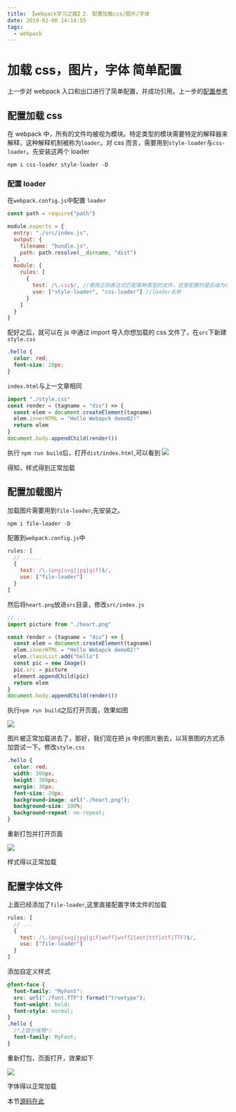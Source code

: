 ```yaml
---
title: 【webpack学习之路】2. 配置加载css/图片/字体
date: 2019-02-06 14:14:55
tags:
  - webpack
---
```


# 加载 css，图片，字体 简单配置

上一步对 webpack 入口和出口进行了简单配置，并成功引用。上一步的[配置参考](https://ch957869975.github.io/hexo-blog/2019/02/06/webpack-demo1/#more)

## 配置加载 css

在 webpack 中，所有的文件均被视为模块。特定类型的模块需要特定的解释器来解释，这种解释机制被称为`loader`。对 css 而言，需要用到`style-loader`与`css-loader`。先安装这两个 loader

```
npm i css-loader style-loader -D
```

### 配置 loader

在`webpack.config.js`中配置 `loader`

```js
const path = require("path")

module.exports = {
  entry: "./src/index.js",
  output: {
    filename: "bundle.js",
    path: path.resolve(__dirname, "dist")
  },
  module: {
    rules: [
      {
        test: /\.css$/, //使用正则表达式匹配某种类型的文件，这里配置的是后缀为css的文件
        use: ["style-loader", "css-loader"] //loader名称
      }
    ]
  }
}
```

<!--more-->

配好之后，就可以在 js 中通过 import 导入你想加载的 css 文件了，在`src`下新建`style.css`

```css
.hello {
  color: red;
  font-size: 20px;
}
```

`index.html`与上一文章相同

```js
import "./style.css"
const render = (tagname = "div") => {
  const elem = document.createElement(tagname)
  elem.innerHTML = "Hello Webapck demo02!"
  return elem
}
document.body.appendChild(render())
```

执行 `npm run build`后，打开`dist/index.html`,可以看到
![](https://ws2.sinaimg.cn/large/006tNc79ly1fzwr6qku10j30gi04cdfp.jpg)

得知，样式得到正常加载

## 配置加载图片

加载图片需要用到`file-loader`,先安装之。

```
npm i file-loader -D
```

配置到`webpack.config.js`中

```js
rules: [
  // ......
  {
    test: /\.(png|svg|jpg|gif)$/,
    use: ["file-loader"]
  }
]
```

然后将`heart.png`放进`src`目录，修改`src/index.js`

```js
// ...
import picture from "./heart.png"

const render = (tagname = "div") => {
  const elem = document.createElement(tagname)
  elem.innerHTML = "Hello Webapck demo02!"
  elem.classList.add("hello")
  const pic = new Image()
  pic.src = picture
  element.appendChild(pic)
  return elem
}
document.body.appendChild(render())
```

执行`npm run build`之后打开页面，效果如图

![](https://ws4.sinaimg.cn/large/006tNc79ly1fzwrrjy0n8j30r20e6749.jpg)

图片被正常加载进去了，那好，我们现在把 js 中的图片删去，以背景图的方式添加尝试一下。修改`style.css`

```css
.hello {
  color: red;
  width: 300px;
  height: 300px;
  margin: 30px;
  font-size: 20px;
  background-image: url("./heart.png");
  background-size: 100%;
  background-repeat: no-repeat;
}
```

重新打包并打开页面

![](https://ws2.sinaimg.cn/large/006tNc79ly1fzws1zecqlj30gy0daq2z.jpg)

样式得以正常加载

## 配置字体文件

上面已经添加了`file-loader`,这里直接配置字体文件的加载

```js
rules: [
  // ...
  {
    test: /\.(png|svg|jpg|gif|woff|woff2|eot|ttf|otf|TTF)$/,
    use: ["file-loader"]
  }
]
```

添加自定义样式

```css
@font-face {
  font-family: "MyFont";
  src: url("./font.TTF") format("truetype");
  font-weight: bold;
  font-style: normal;
}
.hello {
  /*上部分省略*/
  font-family: MyFont;
}
```

重新打包，页面打开，效果如下

![](https://ws1.sinaimg.cn/large/006tNc79ly1fzwsje9evbj30ew0dwmx6.jpg)

字体得以正常加载

本节[源码在此](https://github.com/ch957869975/webpack-demo/tree/master/demo02)
